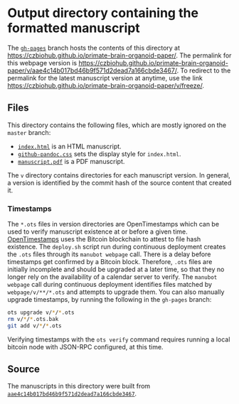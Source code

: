 # Output directory containing the formatted manuscript

The [`gh-pages`](https://github.com/czbiohub/primate-brain-organoid-paper/tree/gh-pages) branch hosts the contents of this directory at https://czbiohub.github.io/primate-brain-organoid-paper/.
The permalink for this webpage version is https://czbiohub.github.io/primate-brain-organoid-paper/v/aae4c14b017bd46b9f571d2dead7a166cbde3467/.
To redirect to the permalink for the latest manuscript version at anytime, use the link https://czbiohub.github.io/primate-brain-organoid-paper/v/freeze/.

## Files

This directory contains the following files, which are mostly ignored on the `master` branch:

+ [`index.html`](index.html) is an HTML manuscript.
+ [`github-pandoc.css`](github-pandoc.css) sets the display style for `index.html`.
+ [`manuscript.pdf`](manuscript.pdf) is a PDF manuscript.

The `v` directory contains directories for each manuscript version.
In general, a version is identified by the commit hash of the source content that created it.

### Timestamps

The `*.ots` files in version directories are OpenTimestamps which can be used to verify manuscript existence at or before a given time.
[OpenTimestamps](https://opentimestamps.org/) uses the Bitcoin blockchain to attest to file hash existence.
The `deploy.sh` script run during continuous deployment creates the `.ots` files through its `manubot webpage` call.
There is a delay before timestamps get confirmed by a Bitcoin block.
Therefore, `.ots` files are initially incomplete and should be upgraded at a later time, so that they no longer rely on the availability of a calendar server to verify.
The `manubot webpage` call during continuous deployment identifies files matched by `webpage/v/**/*.ots` and attempts to upgrade them.
You can also manually upgrade timestamps, by running the following in the `gh-pages` branch:

```sh
ots upgrade v/*/*.ots
rm v/*/*.ots.bak
git add v/*/*.ots
```

Verifying timestamps with the `ots verify` command requires running a local bitcoin node with JSON-RPC configured, at this time.

## Source

The manuscripts in this directory were built from
[`aae4c14b017bd46b9f571d2dead7a166cbde3467`](https://github.com/czbiohub/primate-brain-organoid-paper/commit/aae4c14b017bd46b9f571d2dead7a166cbde3467).
